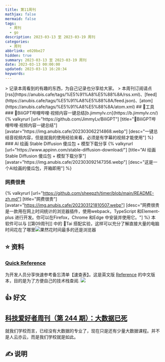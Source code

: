 ```yaml
---
title: 第11周刊
mathjax: false
mermaid: false
tags:
  - 周刊
  - go
description: 2023-03-13 至 2023-03-19 周刊
categories:
  - 周刊
abbrlink: e020be27
hidden: true
summary: 2023-03-13 至 2023-03-19 周刊
date: 2023-03-13 00:00:00
updated: 2023-03-13 16:28:34
keywords:
---
```


<div>
    <script type="text/javascript" src="js/timecount.js"></script>
</div>
> 记录本周看到的有趣的东西，为自己记录也分享给大家。
> 本周刊订阅请点 [rss](https://anubis.cafe/tags/%E5%91%A8%E5%88%8A/rss.xml)、[feed](https://anubis.cafe/tags/%E5%91%A8%E5%88%8A/feed.json)、[atom](https://anubis.cafe/tags/%E5%91%A8%E5%88%8A/atom.xml)
## 🧰工具
### 🤖BiliGPT哔哩哔哩·视频内容一键总结[b.jimmylv.cn](https://b.jimmylv.cn/)
{% valkyrurl
[url="https://github.com/JimmyLv/BiliGPT"]
[title="🤖BiliGPT哔哩哔哩·视频内容一键总结"]
[avatar="https://img.anubis.cafe/202303062214868.webp"]
[desc="一键总结音视频内容，但是就我的使用经验来看，必须是有字幕的视频才能使用"]
%}
### AI 绘画 Stable Diffusion 傻瓜包 + 模型下载分享
{% valkyrurl
[url="https://www.appinn.com/stable-diffusion-download/"]
[title="AI 绘画 Stable Diffusion 傻瓜包 + 模型下载分享"]
[avatar="https://img.anubis.cafe/202303092147356.webp"]
[desc="这是一个AI绘画的傻瓜包，开箱即用"]
%}

### 网费很贵
{% valkyrurl
[url="https://github.com/sheepzh/timer/blob/main/README-zh.md"]
[title="网费很贵"]
[avatar="https://img.anubis.cafe/202303121810507.webp"]
[desc="网费很贵是一款用在网上时间统计的浏览器插件，使用webpack，TypeScript 和Element-plus 进行开发。你可以在Firefox，Chrome 和Edge 中安装并使用它。"]
%}
本软件可以与 [[第09周刊]] 中的 👻Tai 搭配实验，这样可以充分了解直接大量的电脑时间花在了哪里![果然花时间最多的还是浏览器](https://img.anubis.cafe/202303121813665.webp)

## ⭐ 资料

### [Quick Reference](https://wangchujiang.com/reference/index.html)
为开发人员分享快速参考备忘清单【速查表】。这是英文版 [Reference](https://github.com/Randy8080/reference) 的中文版本，目的是为了方便自己的技术栈查阅.
![](https://img.anubis.cafe/202303062235572.webp)


## 👍 好文
## [科技爱好者周刊（第 244 期）：大数据已死](https://www.ruanyifeng.com/blog/2023/03/weekly-issue-244.html)

就我们学校而言，已经没有大数据的专业了，现在只是还有少量大数据课程。并不是人云亦云，而是我们学校就是如此。

## ✍️ 说明
